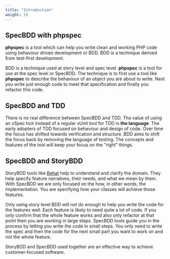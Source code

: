 ```yaml
---
title: "Introduction"
weight: 10
---
```


SpecBDD with phpspec
---------------------

**phpspec** is a tool which can help you write clean and working PHP
code using behaviour driven development or BDD. BDD is a technique
derived from test-first development.

BDD is a technique used at story level and spec level. **phpspec** is a
tool for use at the spec level or SpecBDD. The technique is to first use
a tool like **phpspec** to describe the behaviour of an object you are
about to write. Next you write just enough code to meet that
specification and finally you refactor this code.

SpecBDD and TDD
---------------

There is no real difference between SpecBDD and TDD. The value of using
an xSpec tool instead of a regular xUnit tool for TDD is **the
language**. The early adopters of TDD focused on behaviour and design of
code. Over time the focus has shifted towards verification and
structure. BDD aims to shift the focus back by removing the language of
testing. The concepts and features of the tool will keep your focus on
the "right" things.

SpecBDD and StoryBDD
--------------------

StoryBDD tools like [Behat](http://behat.org) help to understand and
clarify the domain. They help specify feature narratives, their needs,
and what we mean by them. With SpecBDD we are only focused on the how,
in other words, the implementation. You are specifying how your classes
will achieve those features.

Only using story level BDD will not do enough to help you write the code
for the features well. Each feature is likely to need quite a lot of
code. If you only confirm that the whole feature works and also only
refactor at that point then you are working in large steps. SpecBDD
tools guide you in the process by letting you write the code in small
steps. You only need to write the spec and then the code for the next
small part you want to work on and not the whole feature.

StoryBDD and SpecBDD used together are an effective way to achieve
customer-focused software.
